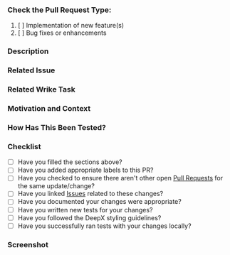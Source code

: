 <!---
Pull Request Template
- Please fill the sections below as described in the comments.
- This information simplifies collaboration and helps future readers.
- Reviewers should ask for this info to be filled when missing.
-->

<!---
PR Metadata
- Title: Provide a short summary of the PR changes.
- Assignees: Assign yourself and other direct collaborators.
- Type: Create the PR as a draft. Only set it to non-draft when it is ready to be reviewed.
- Reviewers: Only assign reviewers when the PR is ready to be reviewed.
- Labels: Only assign labels with high priority and important context. Default is label-less.
-->

### Check the Pull Request Type:
<!--- Put an `x` in the box that applies. -->

1. [ ] Implementation of new feature(s)
2. [ ] Bug fixes or enhancements

### Description
<!--- Describe your changes in detail -->

### Related Issue
<!--- This project only accepts pull requests related to open issues -->
<!--- If suggesting a new feature or change, please discuss it in an issue first -->
<!--- If fixing a bug, there should be an issue describing it with steps to reproduce -->
<!--- Please link to the issue here: -->

### Related Wrike Task
<!--- Please link to the wrike task here: -->

### Motivation and Context
<!--- Why is this change required? What problem does it solve? -->

### How Has This Been Tested?
<!--- Please describe in detail how you tested your changes. -->
<!--- Include details of your testing environment, OS, docker container, etc. -->
<!--- Include details of the tests ran, does it affect other areas of the code, etc. -->

### Checklist
<!--- Put an `x` in the boxes that apply. -->

- [ ] Have you filled the sections above?
- [ ] Have you added appropriate labels to this PR?
- [ ] Have you checked to ensure there aren't other open [Pull Requests](../pulls) for the same update/change?
- [ ] Have you linked [Issues](../issues) related to these changes?
- [ ] Have you documented your changes were appropriate?
- [ ] Have you written new tests for your changes?
- [ ] Have you followed the DeepX styling guidelines?
- [ ] Have you successfully ran tests with your changes locally?

### Screenshot 
<!--- Include any relevant screenshot. -->
<!-- Don't upload confidential images. Images in Issue will be accessible from everyone outside DeepX-inc. ???? -->
